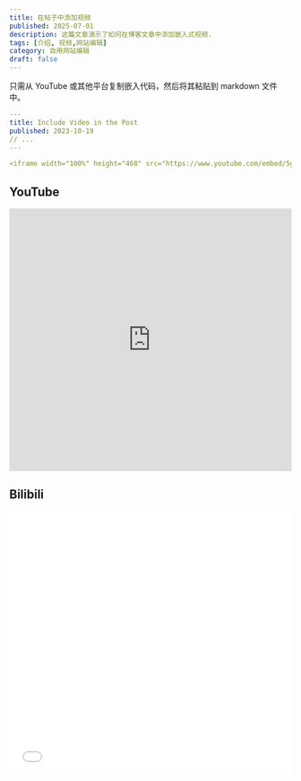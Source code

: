 ```yaml
---
title: 在帖子中添加视频
published: 2025-07-01
description: 这篇文章演示了如何在博客文章中添加嵌入式视频.
tags: [介绍, 视频,网站编辑]
category: 自用网站编辑
draft: false
---
```


只需从 YouTube 或其他平台复制嵌入代码，然后将其粘贴到 markdown 文件中。

```yaml
---
title: Include Video in the Post
published: 2023-10-19
// ...
---

<iframe width="100%" height="468" src="https://www.youtube.com/embed/5gIf0_xpFPI?si=N1WTorLKL0uwLsU_" title="YouTube video player" frameborder="0" allowfullscreen></iframe>
```

## YouTube

<iframe width="100%" height="468" src="https://www.youtube.com/embed/5gIf0_xpFPI?si=N1WTorLKL0uwLsU_" title="YouTube video player" frameborder="0" allow="accelerometer; autoplay; clipboard-write; encrypted-media; gyroscope; picture-in-picture; web-share" allowfullscreen></iframe>

## Bilibili

<iframe width="100%" height="468" src="//player.bilibili.com/player.html?bvid=BV1btZnYtErB" scrolling="no" border="0" frameborder="no" framespacing="0" allowfullscreen="true"> </iframe>
